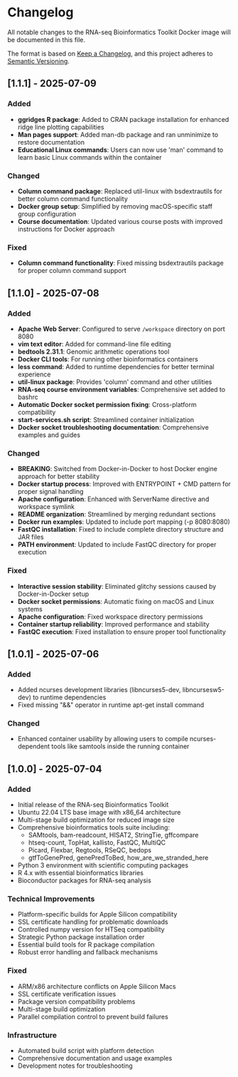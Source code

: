 # Changelog

All notable changes to the RNA-seq Bioinformatics Toolkit Docker image will be documented in this file.

The format is based on [Keep a Changelog](https://keepachangelog.com/en/1.0.0/),
and this project adheres to [Semantic Versioning](https://semver.org/spec/v2.0.0.html).

## [1.1.1] - 2025-07-09

### Added
- **ggridges R package**: Added to CRAN package installation for enhanced ridge line plotting capabilities
- **Man pages support**: Added man-db package and ran unminimize to restore documentation
- **Educational Linux commands**: Users can now use 'man' command to learn basic Linux commands within the container

### Changed
- **Column command package**: Replaced util-linux with bsdextrautils for better column command functionality
- **Docker group setup**: Simplified by removing macOS-specific staff group configuration
- **Course documentation**: Updated various course posts with improved instructions for Docker approach

### Fixed
- **Column command functionality**: Fixed missing bsdextrautils package for proper column command support

## [1.1.0] - 2025-07-08

### Added
- **Apache Web Server**: Configured to serve `/workspace` directory on port 8080
- **vim text editor**: Added for command-line file editing
- **bedtools 2.31.1**: Genomic arithmetic operations tool
- **Docker CLI tools**: For running other bioinformatics containers
- **less command**: Added to runtime dependencies for better terminal experience
- **util-linux package**: Provides 'column' command and other utilities
- **RNA-seq course environment variables**: Comprehensive set added to bashrc
- **Automatic Docker socket permission fixing**: Cross-platform compatibility
- **start-services.sh script**: Streamlined container initialization
- **Docker socket troubleshooting documentation**: Comprehensive examples and guides

### Changed
- **BREAKING**: Switched from Docker-in-Docker to host Docker engine approach for better stability
- **Docker startup process**: Improved with ENTRYPOINT + CMD pattern for proper signal handling
- **Apache configuration**: Enhanced with ServerName directive and workspace symlink
- **README organization**: Streamlined by merging redundant sections
- **Docker run examples**: Updated to include port mapping (-p 8080:8080)
- **FastQC installation**: Fixed to include complete directory structure and JAR files
- **PATH environment**: Updated to include FastQC directory for proper execution

### Fixed
- **Interactive session stability**: Eliminated glitchy sessions caused by Docker-in-Docker setup
- **Docker socket permissions**: Automatic fixing on macOS and Linux systems
- **Apache configuration**: Fixed workspace directory permissions
- **Container startup reliability**: Improved performance and stability
- **FastQC execution**: Fixed installation to ensure proper tool functionality

## [1.0.1] - 2025-07-06

### Added
- Added ncurses development libraries (libncurses5-dev, libncursesw5-dev) to runtime dependencies
- Fixed missing "&&" operator in runtime apt-get install command

### Changed
- Enhanced container usability by allowing users to compile ncurses-dependent tools like samtools inside the running container

## [1.0.0] - 2025-07-04

### Added
- Initial release of the RNA-seq Bioinformatics Toolkit
- Ubuntu 22.04 LTS base image with x86_64 architecture
- Multi-stage build optimization for reduced image size
- Comprehensive bioinformatics tools suite including:
  - SAMtools, bam-readcount, HISAT2, StringTie, gffcompare
  - htseq-count, TopHat, kallisto, FastQC, MultiQC
  - Picard, Flexbar, Regtools, RSeQC, bedops
  - gtfToGenePred, genePredToBed, how_are_we_stranded_here
- Python 3 environment with scientific computing packages
- R 4.x with essential bioinformatics libraries
- Bioconductor packages for RNA-seq analysis

### Technical Improvements
- Platform-specific builds for Apple Silicon compatibility
- SSL certificate handling for problematic downloads
- Controlled numpy version for HTSeq compatibility
- Strategic Python package installation order
- Essential build tools for R package compilation
- Robust error handling and fallback mechanisms

### Fixed
- ARM/x86 architecture conflicts on Apple Silicon Macs
- SSL certificate verification issues
- Package version compatibility problems
- Multi-stage build optimization
- Parallel compilation control to prevent build failures

### Infrastructure
- Automated build script with platform detection
- Comprehensive documentation and usage examples
- Development notes for troubleshooting
